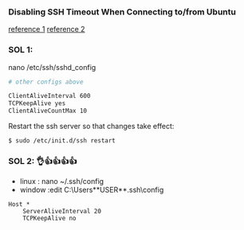 ### Disabling SSH Timeout When Connecting to/from Ubuntu

[reference 1](https://queirozf.com/entries/disabling-ssh-timeout-when-connecting-to-from-ubuntu)
[reference 2](https://unix.stackexchange.com/questions/602518/ssh-connection-client-loop-send-disconnect-broken-pipe-or-connection-reset)

### SOL 1:

nano /etc/ssh/sshd_config

```bash
# other configs above

ClientAliveInterval 600
TCPKeepAlive yes
ClientAliveCountMax 10
```

Restart the ssh server so that changes take effect:

```console
$ sudo /etc/init.d/ssh restart
```

### SOL 2: 👌👍👍👍👍

- linux : nano ~/.ssh/config
- window :edit C:\Users\*\*USER\*\*\.ssh\config

```
Host *
    ServerAliveInterval 20
    TCPKeepAlive no
```
